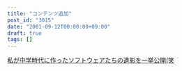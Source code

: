 ```yaml
---
title: "コンテンツ追加"
post_id: "3015"
date: "2001-09-12T00:00:00+09:00"
draft: true
tags: []
---
```



[私が中学時代に作ったソフトウェアたちの遺影を一挙公開(笑](https://danmaq.com/category/products/apps/page/2)
